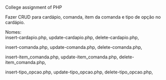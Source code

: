 College assignment of PHP

Fazer CRUD para cardápio, comanda, item da comanda e tipo de opção no cardápio.

Nomes:         
insert-cardapio.php,
update-cardapio.php,
delete-cardapio.php,

insert-comanda.php,
update-comanda.php,
delete-comanda.php,

insert-item_comanda.php,
update-item_comanda.php, 
delete-item_comanda.php, 

insert-tipo_opcao.php,
update-tipo_opcao.php,
delete-tipo_opcao.php,

